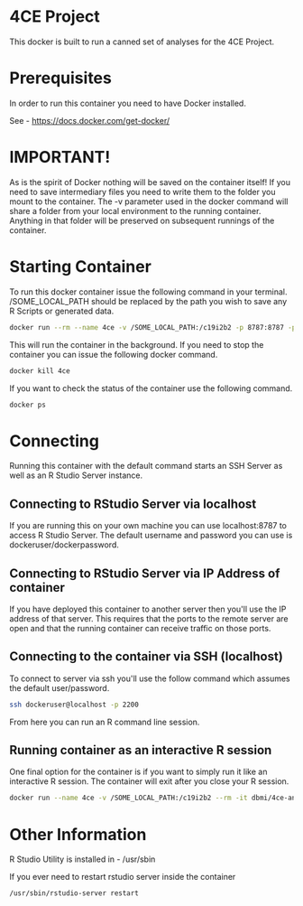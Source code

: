 # 4CE Project

This docker is built to run a canned set of analyses for the 4CE Project.

# Prerequisites

In order to run this container you need to have Docker installed.

See - https://docs.docker.com/get-docker/

# IMPORTANT!

As is the spirit of Docker nothing will be saved on the container itself! If you need to save intermediary files you need to write them to the folder you mount to the container. The -v parameter used in the docker command will share a folder from your local environment to the running container. Anything in that folder will be preserved on subsequent runnings of the container.

# Starting Container

To run this docker container issue the following command in your terminal. /SOME_LOCAL_PATH should be replaced by the path you wish to save any R Scripts or generated data.

```bash
docker run --rm --name 4ce -v /SOME_LOCAL_PATH:/c19i2b2 -p 8787:8787 -p 2200:22 -d dbmi/4ce-analysis:latest
```

This will run the container in the background. If you need to stop the container you can issue the following docker command.

```bash
docker kill 4ce
```

If you want to check the status of the container use the following command.

```bash
docker ps
```

# Connecting

Running this container with the default command starts an SSH Server as well as an R Studio Server instance.

## Connecting to RStudio Server via localhost

If you are running this on your own machine you can use localhost:8787 to access R Studio Server. The default username and password you can use is dockeruser/dockerpassword. 

## Connecting to RStudio Server via IP Address of container

If you have deployed this container to another server then you'll use the IP address of that server. This requires that the ports to the remote server are open and that the running container can receive traffic on those ports.

## Connecting to the container via SSH (localhost)

To connect to server via ssh you'll use the follow command which assumes the default user/password.

```bash
ssh dockeruser@localhost -p 2200 
```

From here you can run an R command line session.

## Running container as an interactive R session

One final option for the container is if you want to simply run it like an interactive R session. The container will exit after you close your R session.

```bash
docker run --name 4ce -v /SOME_LOCAL_PATH:/c19i2b2 --rm -it dbmi/4ce-analysis:latest R
```

# Other Information

R Studio Utility is installed in - /usr/sbin

If you ever need to restart rstudio server inside the container

```bash
/usr/sbin/rstudio-server restart
```